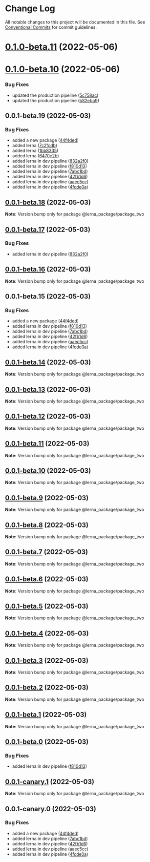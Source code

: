 # Change Log

All notable changes to this project will be documented in this file.
See [Conventional Commits](https://conventionalcommits.org) for commit guidelines.

# [0.1.0-beta.11](https://github.com/prashant9428/LENRA_PACKAGE/compare/@lerna_package/package_two@0.1.0-beta.10...@lerna_package/package_two@0.1.0-beta.11) (2022-05-06)







# [0.1.0-beta.10](https://github.com/prashant9428/LENRA_PACKAGE/compare/@lerna_package/package_two@0.0.1-beta.19...@lerna_package/package_two@0.1.0-beta.10) (2022-05-06)


### Bug Fixes

* updated the production pipeline ([5c758ac](https://github.com/prashant9428/LENRA_PACKAGE/commit/5c758ac8de660c85190fe0dc71d823551ae96c24))
* updated the production pipeline ([b82eba9](https://github.com/prashant9428/LENRA_PACKAGE/commit/b82eba99d63414ba20312893c01d2bfcf993056c))





## 0.0.1-beta.19 (2022-05-03)


### Bug Fixes

* added a new package ([44f4ded](https://github.com/prashant9428/LENRA_PACKAGE/commit/44f4dedae8c2f47507564106aa6f5a50dfc486ec))
* added lerna ([7c2fcdb](https://github.com/prashant9428/LENRA_PACKAGE/commit/7c2fcdb46bf7f0f4535c776f1acafc326aa494a7))
* added lerna ([1bb8335](https://github.com/prashant9428/LENRA_PACKAGE/commit/1bb833542596e29d1f921e1cdbf48ff35d9e7322))
* added lerna ([6470c2b](https://github.com/prashant9428/LENRA_PACKAGE/commit/6470c2b0c062090186cc2532cbd685dc92c2220a))
* added lerna in dev pipeline ([832a2f0](https://github.com/prashant9428/LENRA_PACKAGE/commit/832a2f0f15e915d76f85f75e6fec15446329fac1))
* added lerna in dev pipeline ([f810d13](https://github.com/prashant9428/LENRA_PACKAGE/commit/f810d13c88d78b1730a18da2251c860f951c3784))
* added lerna in dev pipeline ([7abc1bd](https://github.com/prashant9428/LENRA_PACKAGE/commit/7abc1bd4e5fe73309010e3b06c01c6957f1e2415))
* added lerna in dev pipeline ([42fb1d6](https://github.com/prashant9428/LENRA_PACKAGE/commit/42fb1d6e28c263b1b3a5a6d9834197300defecaf))
* added lerna in dev pipeline ([aaec5cc](https://github.com/prashant9428/LENRA_PACKAGE/commit/aaec5cc39c8727dec4d418f1d996fa3cc72cbc30))
* added lerna in dev pipeline ([4fcde0a](https://github.com/prashant9428/LENRA_PACKAGE/commit/4fcde0a87cd4def6f3f186ef8f0c338db0ede109))





## [0.0.1-beta.18](https://github.com/prashant9428/LENRA_PACKAGE/compare/@lerna_package/package_two@0.0.1-beta.17...@lerna_package/package_two@0.0.1-beta.18) (2022-05-03)

**Note:** Version bump only for package @lerna_package/package_two





## [0.0.1-beta.17](https://github.com/prashant9428/LENRA_PACKAGE/compare/@lerna_package/package_two@0.0.1-beta.16...@lerna_package/package_two@0.0.1-beta.17) (2022-05-03)


### Bug Fixes

* added lerna in dev pipeline ([832a2f0](https://github.com/prashant9428/LENRA_PACKAGE/commit/832a2f0f15e915d76f85f75e6fec15446329fac1))





## [0.0.1-beta.16](https://github.com/prashant9428/LENRA_PACKAGE/compare/@lerna_package/package_two@0.0.1-beta.15...@lerna_package/package_two@0.0.1-beta.16) (2022-05-03)

**Note:** Version bump only for package @lerna_package/package_two





## 0.0.1-beta.15 (2022-05-03)


### Bug Fixes

* added a new package ([44f4ded](https://github.com/prashant9428/LENRA_PACKAGE/commit/44f4dedae8c2f47507564106aa6f5a50dfc486ec))
* added lerna in dev pipeline ([f810d13](https://github.com/prashant9428/LENRA_PACKAGE/commit/f810d13c88d78b1730a18da2251c860f951c3784))
* added lerna in dev pipeline ([7abc1bd](https://github.com/prashant9428/LENRA_PACKAGE/commit/7abc1bd4e5fe73309010e3b06c01c6957f1e2415))
* added lerna in dev pipeline ([42fb1d6](https://github.com/prashant9428/LENRA_PACKAGE/commit/42fb1d6e28c263b1b3a5a6d9834197300defecaf))
* added lerna in dev pipeline ([aaec5cc](https://github.com/prashant9428/LENRA_PACKAGE/commit/aaec5cc39c8727dec4d418f1d996fa3cc72cbc30))
* added lerna in dev pipeline ([4fcde0a](https://github.com/prashant9428/LENRA_PACKAGE/commit/4fcde0a87cd4def6f3f186ef8f0c338db0ede109))





## [0.0.1-beta.14](https://github.com/prashant9428/LENRA_PACKAGE/compare/@lerna_package/package_two@0.0.1-beta.13...@lerna_package/package_two@0.0.1-beta.14) (2022-05-03)

**Note:** Version bump only for package @lerna_package/package_two





## [0.0.1-beta.13](https://github.com/prashant9428/LENRA_PACKAGE/compare/@lerna_package/package_two@0.0.1-beta.12...@lerna_package/package_two@0.0.1-beta.13) (2022-05-03)

**Note:** Version bump only for package @lerna_package/package_two





## [0.0.1-beta.12](https://github.com/prashant9428/LENRA_PACKAGE/compare/@lerna_package/package_two@0.0.1-beta.11...@lerna_package/package_two@0.0.1-beta.12) (2022-05-03)

**Note:** Version bump only for package @lerna_package/package_two





## [0.0.1-beta.11](https://github.com/prashant9428/LENRA_PACKAGE/compare/@lerna_package/package_two@0.0.1-beta.10...@lerna_package/package_two@0.0.1-beta.11) (2022-05-03)

**Note:** Version bump only for package @lerna_package/package_two





## [0.0.1-beta.10](https://github.com/prashant9428/LENRA_PACKAGE/compare/@lerna_package/package_two@0.0.1-beta.9...@lerna_package/package_two@0.0.1-beta.10) (2022-05-03)

**Note:** Version bump only for package @lerna_package/package_two





## [0.0.1-beta.9](https://github.com/prashant9428/LENRA_PACKAGE/compare/@lerna_package/package_two@0.0.1-beta.8...@lerna_package/package_two@0.0.1-beta.9) (2022-05-03)

**Note:** Version bump only for package @lerna_package/package_two





## [0.0.1-beta.8](https://github.com/prashant9428/LENRA_PACKAGE/compare/@lerna_package/package_two@0.0.1-beta.7...@lerna_package/package_two@0.0.1-beta.8) (2022-05-03)

**Note:** Version bump only for package @lerna_package/package_two





## [0.0.1-beta.7](https://github.com/prashant9428/LENRA_PACKAGE/compare/@lerna_package/package_two@0.0.1-beta.6...@lerna_package/package_two@0.0.1-beta.7) (2022-05-03)

**Note:** Version bump only for package @lerna_package/package_two





## [0.0.1-beta.6](https://github.com/prashant9428/LENRA_PACKAGE/compare/@lerna_package/package_two@0.0.1-beta.5...@lerna_package/package_two@0.0.1-beta.6) (2022-05-03)

**Note:** Version bump only for package @lerna_package/package_two





## [0.0.1-beta.5](https://github.com/prashant9428/LENRA_PACKAGE/compare/@lerna_package/package_two@0.0.1-beta.4...@lerna_package/package_two@0.0.1-beta.5) (2022-05-03)

**Note:** Version bump only for package @lerna_package/package_two





## [0.0.1-beta.4](https://github.com/prashant9428/LENRA_PACKAGE/compare/@lerna_package/package_two@0.0.1-beta.3...@lerna_package/package_two@0.0.1-beta.4) (2022-05-03)

**Note:** Version bump only for package @lerna_package/package_two





## [0.0.1-beta.3](https://github.com/prashant9428/LENRA_PACKAGE/compare/@lerna_package/package_two@0.0.1-beta.2...@lerna_package/package_two@0.0.1-beta.3) (2022-05-03)

**Note:** Version bump only for package @lerna_package/package_two





## [0.0.1-beta.2](https://github.com/prashant9428/LENRA_PACKAGE/compare/@lerna_package/package_two@0.0.1-beta.1...@lerna_package/package_two@0.0.1-beta.2) (2022-05-03)

**Note:** Version bump only for package @lerna_package/package_two





## [0.0.1-beta.1](https://github.com/prashant9428/LENRA_PACKAGE/compare/@lerna_package/package_two@0.0.1-beta.0...@lerna_package/package_two@0.0.1-beta.1) (2022-05-03)

**Note:** Version bump only for package @lerna_package/package_two





## [0.0.1-beta.0](https://github.com/prashant9428/LENRA_PACKAGE/compare/@lerna_package/package_two@0.0.1-canary.1...@lerna_package/package_two@0.0.1-beta.0) (2022-05-03)


### Bug Fixes

* added lerna in dev pipeline ([f810d13](https://github.com/prashant9428/LENRA_PACKAGE/commit/f810d13c88d78b1730a18da2251c860f951c3784))





## [0.0.1-canary.1](https://github.com/prashant9428/LENRA_PACKAGE/compare/@lerna_package/package_two@0.0.1-canary.0...@lerna_package/package_two@0.0.1-canary.1) (2022-05-03)

**Note:** Version bump only for package @lerna_package/package_two





## 0.0.1-canary.0 (2022-05-03)


### Bug Fixes

* added a new package ([44f4ded](https://github.com/prashant9428/LENRA_PACKAGE/commit/44f4dedae8c2f47507564106aa6f5a50dfc486ec))
* added lerna in dev pipeline ([7abc1bd](https://github.com/prashant9428/LENRA_PACKAGE/commit/7abc1bd4e5fe73309010e3b06c01c6957f1e2415))
* added lerna in dev pipeline ([42fb1d6](https://github.com/prashant9428/LENRA_PACKAGE/commit/42fb1d6e28c263b1b3a5a6d9834197300defecaf))
* added lerna in dev pipeline ([aaec5cc](https://github.com/prashant9428/LENRA_PACKAGE/commit/aaec5cc39c8727dec4d418f1d996fa3cc72cbc30))
* added lerna in dev pipeline ([4fcde0a](https://github.com/prashant9428/LENRA_PACKAGE/commit/4fcde0a87cd4def6f3f186ef8f0c338db0ede109))
